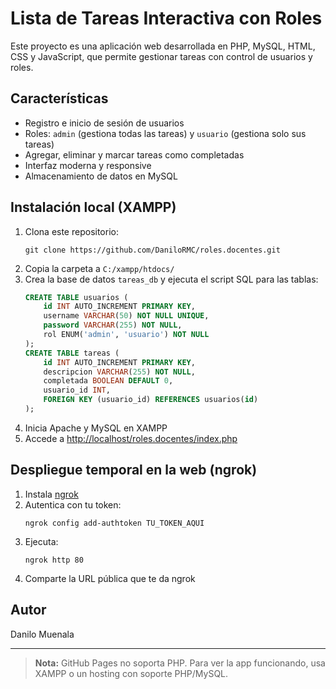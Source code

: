 # Lista de Tareas Interactiva con Roles

Este proyecto es una aplicación web desarrollada en PHP, MySQL, HTML, CSS y JavaScript, que permite gestionar tareas con control de usuarios y roles.

## Características
- Registro e inicio de sesión de usuarios
- Roles: `admin` (gestiona todas las tareas) y `usuario` (gestiona solo sus tareas)
- Agregar, eliminar y marcar tareas como completadas
- Interfaz moderna y responsive
- Almacenamiento de datos en MySQL

## Instalación local (XAMPP)
1. Clona este repositorio:
   ```
   git clone https://github.com/DaniloRMC/roles.docentes.git
   ```
2. Copia la carpeta a `C:/xampp/htdocs/`
3. Crea la base de datos `tareas_db` y ejecuta el script SQL para las tablas:
   ```sql
   CREATE TABLE usuarios (
       id INT AUTO_INCREMENT PRIMARY KEY,
       username VARCHAR(50) NOT NULL UNIQUE,
       password VARCHAR(255) NOT NULL,
       rol ENUM('admin', 'usuario') NOT NULL
   );
   CREATE TABLE tareas (
       id INT AUTO_INCREMENT PRIMARY KEY,
       descripcion VARCHAR(255) NOT NULL,
       completada BOOLEAN DEFAULT 0,
       usuario_id INT,
       FOREIGN KEY (usuario_id) REFERENCES usuarios(id)
   );
   ```
4. Inicia Apache y MySQL en XAMPP
5. Accede a [http://localhost/roles.docentes/index.php](http://localhost/roles.docentes/index.php)

## Despliegue temporal en la web (ngrok)
1. Instala [ngrok](https://ngrok.com/)
2. Autentica con tu token:
   ```
   ngrok config add-authtoken TU_TOKEN_AQUI
   ```
3. Ejecuta:
   ```
   ngrok http 80
   ```
4. Comparte la URL pública que te da ngrok

## Autor
Danilo Muenala

---

> **Nota:** GitHub Pages no soporta PHP. Para ver la app funcionando, usa XAMPP o un hosting con soporte PHP/MySQL.

